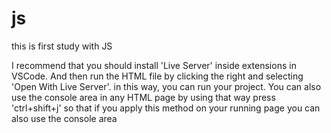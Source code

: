 # js
this is first study with JS

I recommend that you should install 'Live Server' inside extensions in VSCode. And then run the HTML file by clicking the right and selecting 'Open With Live Server'.
in this way, you can run your project. You can also use the console area in any HTML page by using that way press 'ctrl+shift+j' so that if you apply this method on your running page you can also use the console area